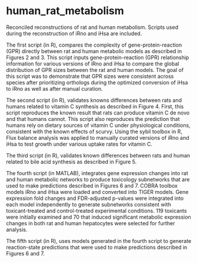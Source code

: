 # human_rat_metabolism
Reconciled reconstructions of rat and human metabolism. Scripts used during the reconstruction of iRno and iHsa are included.

The first script (in R), compares the complexity of gene-protein-reaction (GPR) directly between rat and human metabolic models as described in Figures 2 and 3. This script inputs gene-protein-reaction (GPR) relationship information for various versions of iRno and iHsa to compare the global distribution of GPR sizes between the rat and human models. The goal of this script was to demonstrate that  GPR sizes were consistent across species after prioritizing orthologs during the optimized conversion of iHsa to iRno as well as after manual curation.

The second script (in R), validates knowns differences between rats and humans related to vitamin C synthesis as described in Figure 4. First, this script reproduces the known result that rats can produce vitamin C de novo and that humans cannot. This script also reproduces the prediction that humans rely on dietary sources of vitamin C under physiological conditions, consistent with the known effects of scurvy. Using the sybil toolbox in R, Flux balance analysis was applied to manually curated versions of iRno and iHsa to test growth under various uptake rates for vitamin C.

The third script (in R), validates known differences between rats and human related to bile acid synthesis as described in Figure 5.

The fourth script (in MATLAB), integrates gene expression changes into rat and human metabolic networks to produce toxicology subnetworks that are used to make predictions described in Figures 6 and 7. COBRA toolbox models iRno and iHsa were loaded and converted into TIGER models. Gene expression fold changes and FDR-adjusted p-values were integrated into each model independently to generate subnetworks consistent with toxicant-treated and control-treated experimental conditions. 119 toxicants were initially examined and 70 that induced significant metabolic expression changes in both rat and human hepatocytes were selected for further analysis.

The fifth script (in R), uses models generated in the fourth script to generate reaction-state predictions that were used to make predictions described in Figures 6 and 7.
